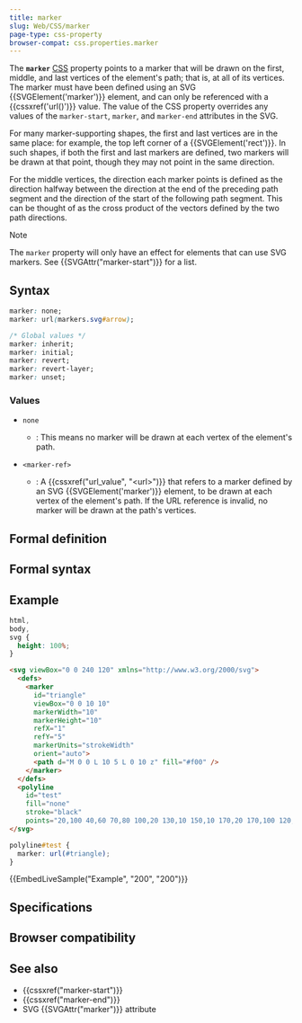 ```yaml
---
title: marker
slug: Web/CSS/marker
page-type: css-property
browser-compat: css.properties.marker
---
```




The **`marker`** [CSS](/Web/CSS) property points to a marker that will be drawn on the first, middle, and last vertices of the element's path; that is, at all of its vertices. The marker must have been defined using an SVG {{SVGElement('marker')}} element, and can only be referenced with a {{cssxref('url()')}} value. The value of the CSS property overrides any values of the `marker-start`, `marker`, and `marker-end` attributes in the SVG.

For many marker-supporting shapes, the first and last vertices are in the same place: for example, the top left corner of a {{SVGElement('rect')}}. In such shapes, if both the first and last markers are defined, two markers will be drawn at that point, though they may not point in the same direction.

For the middle vertices, the direction each marker points is defined as the direction halfway between the direction at the end of the preceding path segment and the direction of the start of the following path segment. This can be thought of as the cross product of the vectors defined by the two path directions.

> [!NOTE]
> The `marker` property will only have an effect for elements that can use SVG markers. See {{SVGAttr("marker-start")}} for a list.

## Syntax

```css
marker: none;
marker: url(markers.svg#arrow);

/* Global values */
marker: inherit;
marker: initial;
marker: revert;
marker: revert-layer;
marker: unset;
```

### Values

- `none`

  - : This means no marker will be drawn at each vertex of the element's path.

- `<marker-ref>`

  - : A {{cssxref("url_value", "&lt;url&gt;")}} that refers to a marker defined by an SVG {{SVGElement('marker')}} element, to be drawn at each vertex of the element's path. If the URL reference is invalid, no marker will be drawn at the path's vertices.

## Formal definition



## Formal syntax



## Example

```css hidden
html,
body,
svg {
  height: 100%;
}
```

```html
<svg viewBox="0 0 240 120" xmlns="http://www.w3.org/2000/svg">
  <defs>
    <marker
      id="triangle"
      viewBox="0 0 10 10"
      markerWidth="10"
      markerHeight="10"
      refX="1"
      refY="5"
      markerUnits="strokeWidth"
      orient="auto">
      <path d="M 0 0 L 10 5 L 0 10 z" fill="#f00" />
    </marker>
  </defs>
  <polyline
    id="test"
    fill="none"
    stroke="black"
    points="20,100 40,60 70,80 100,20 130,10 150,10 170,20 170,100 120,100" />
</svg>
```

```css
polyline#test {
  marker: url(#triangle);
}
```

{{EmbedLiveSample("Example", "200", "200")}}

## Specifications



## Browser compatibility



## See also

- {{cssxref("marker-start")}}
- {{cssxref("marker-end")}}
- SVG {{SVGAttr("marker")}} attribute
